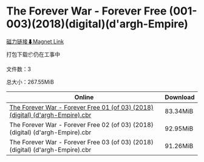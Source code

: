 # The Forever War - Forever Free (001-003)(2018)(digital)(d'argh-Empire)

[磁力链接⬇Magnet Link](magnet:?xt=urn:btih:426fb66b9f5ee98e6f2e7f43fd9569c528512c57&dn=The%20Forever%20War%20-%20Forever%20Free%20%28001-003%29%282018%29%28digital%29%28d%27argh-Empire%29)

打包下载📦仍在工事中

文件数：3

总大小：267.55MiB

Online | Download
--- | ---
[The Forever War - Forever Free 01 (of 03) (2018) (digital) (d'argh-Empire).cbr](https://github.com/alicewish/markdown/blob/master/comic/Forever-War-Forever-Free-01-of-03-2018-digital-dargh-Empire-cbr.md) | 83.34MiB
The Forever War - Forever Free 02 (of 03) (2018) (digital) (d'argh-Empire).cbr | 92.95MiB
The Forever War - Forever Free 03 (of 03) (2018) (digital) (d'argh-Empire).cbr | 91.26MiB